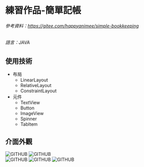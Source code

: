# 練習作品-簡單記帳
###### 參考資料：https://gitee.com/happyanimee/simple-bookkeeping
###### 語言：JAVA
## 使用技術
* 布局
  * LinearLayout
  * RelativeLayout
  * ConstraintLayout
* 元件
  * TextView
  * Button
  * ImageView
  * Spinner
  * TabItem

## 介面外觀
![GITHUB]( https://i.imgur.com/TqCLYID.png") 
![GITHUB]( https://i.imgur.com/cVFAFrn.png "Outcome")  
![GITHUB]( https://i.imgur.com/sjHMJM2.png "Income") 
![GITHUB]( https://i.imgur.com/VJKtCJJ.png "Note") 
![GITHUB]( https://i.imgur.com/0WmapV3.png "Date")
